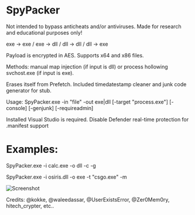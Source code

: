 # SpyPacker

Not intended to bypass anticheats and/or antiviruses. Made for research and educational purposes only!

exe -> exe / exe -> dll / dll -> dll / dll -> exe

Payload is encrypted in AES. Supports x64 and x86 files.

Methods: manual map injection (if input is dll) or process hollowing svchost.exe (if input is exe). 

Erases itself from Prefetch. Included timedatestamp cleaner and junk code generator for stub.

Usage: SpyPacker.exe -in "file" -out exe|dll [-target \"process.exe\"] [-console] [-genjunk] [-requireadmin]

Installed Visual Studio is required. Disable Defender real-time protection for .manifest support

# Examples:
SpyPacker.exe -i calc.exe -o dll -c -g

SpyPacker.exe -i osiris.dll -o exe -t "csgo.exe" -m

![Screenshot](https://i.imgur.com/lobWIGn.png)

Credits: @kokke, @waleedassar, @UserExistsError, @Zer0Mem0ry, hitech_crypter, etc..
